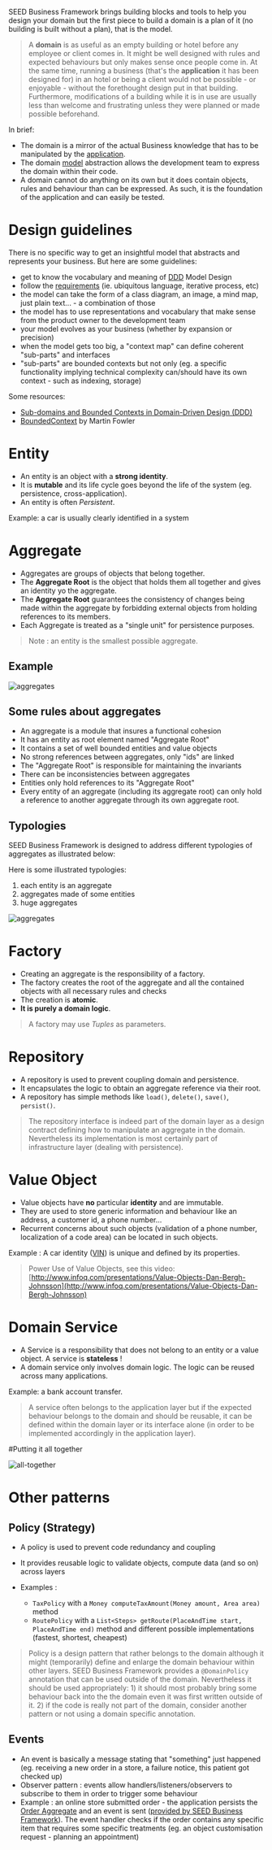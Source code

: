 SEED Business Framework brings building blocks and tools to help you design your domain but the first piece to build a domain is a plan of it (no building is built without a plan), that is the model.

> A **domain** is as useful as an empty building or hotel before any employee or client comes in. It might be well designed with rules and expected behaviours but only makes sense once people come in. At the same time, running a business (that's the **application** it has been designed for) in an hotel or being a client would not be possible - or enjoyable - without the forethought design put in that building. Furthermore, modifications of a building while it is in use are usually less than welcome and frustrating unless they were planned or made possible beforehand. 

In brief:

- The domain is a mirror of the actual Business knowledge that has to be manipulated by the [application](#!/business-doc/understanding-ddd/application-layer).
- The domain [model](#!/business-doc/understanding-ddd/domain-layer#model) abstraction allows the development team to express the domain within their code.
- A domain cannot do anything on its own but it does contain objects, rules and behaviour than can be expressed. As such, it is the foundation of the application and can easily be tested.

# Design guidelines

There is no specific way to get an insightful model that abstracts and represents your business. But here are some guidelines:

- get to know the vocabulary and meaning of [DDD](#!/business-doc/understanding-ddd#introduction) Model Design
- follow the [requirements](#!/business-doc/requirements) (ie. ubiquitous language, iterative process, etc)
- the model can take the form of a class diagram, an image, a mind map, just plain text... - a combination of those
- the model has to use representations and vocabulary that make sense from the product owner to the development team
- your model evolves as your business (whether by expansion or precision)
- when the model gets too big, a "context map" can define coherent "sub-parts" and interfaces
- "sub-parts" are bounded contexts but not only (eg. a specific functionality implying technical complexity can/should have its own context - such as indexing, storage)

Some resources:

- [Sub-domains and Bounded Contexts in Domain-Driven Design (DDD)](http://gorodinski.com/blog/2013/04/29/sub-domains-and-bounded-contexts-in-domain-driven-design-ddd)
- [BoundedContext](http://martinfowler.com/bliki/BoundedContext.html) by Martin Fowler

# Entity

- An entity is an object with a **strong identity**. 
- It is **mutable** and its life cycle goes beyond the life of the system (eg. persistence, cross-application).
- An entity is often *Persistent*.

Example: a car is usually clearly identified in a system

# Aggregate

- Aggregates are groups of objects that belong together. 
- The **Aggregate Root** is the object that holds them all together and gives an identity yo the aggregate.
- The **Aggregate Root** guarantees the consistency of changes being made within the aggregate by forbidding external objects from holding references to its members.
- Each Aggregate is treated as a "single unit" for persistence purposes.

> Note : an entity is the smallest possible aggregate.

## Example 

![aggregates]({business-doc}/images/aggregates.png)

## Some rules about aggregates

- An aggregate is a module that insures a functional cohesion
- It has an entity as root element named "Aggregate Root"
- It contains a set of well bounded entities and value objects
- No strong references between aggregates, only "ids" are linked
- The "Aggregate Root" is responsible for maintaining the invariants
- There can be inconsistencies between aggregates 
- Entities only hold references to its "Aggregate Root"
- Every entity of an aggregate (including its aggregate root) can only hold 
a reference to another aggregate through its own aggregate root.

## Typologies

SEED Business Framework is designed to address different typologies of aggregates as illustrated below:

Here is some illustrated typologies:

1. each entity is an aggregate
2. aggregates made of some entities
3. huge aggregates

![aggregates]({business-doc}/images/aggregates-typologies.png)

# Factory

- Creating an aggregate is the responsibility of a factory. 
- The factory creates the root of the aggregate and all the contained objects with all necessary rules and checks
- The creation is **atomic**. 
- **It is purely a domain logic**.

> A factory may use *Tuples* as parameters.

# Repository

- A repository is used to prevent coupling domain and persistence. 
- It encapsulates the logic to obtain an aggregate reference via their root.
- A repository has simple methods like `load()`, `delete()`, `save()`, `persist()`. 

> The repository interface is indeed part of the domain layer as a design contract defining how to manipulate an aggregate in the domain. 
> Nevertheless its implementation is most certainly part of infrastructure layer (dealing with persistence).

# Value Object

- Value objects have **no** particular **identity** and are immutable. 
- They are used to store generic information and behaviour like an address, a customer id, a phone number... 
- Recurrent concerns about such objects (validation of a phone number, localization of a code area) can be located in such objects.

Example : A car identity ([VIN](#!/business-doc/hands-on-domain#example-2---vin)) is unique and defined by its properties.

> Power Use of Value Objects, see this video: [http://www.infoq.com/presentations/Value-Objects-Dan-Bergh-Johnsson](http://www.infoq.com/presentations/Value-Objects-Dan-Bergh-Johnsson)

# Domain Service

- A Service is a responsibility that does not belong to an entity or a value object. A service is **stateless** !
- A domain service only involves domain logic. The logic can be reused across many applications. 

Example: a bank account transfer.

> A service often belongs to the application layer but if the expected behaviour belongs to the domain and should be reusable, it can be defined within the domain layer or its interface alone (in order to be implemented accordingly in the application layer).

#Putting it all together

![all-together]({business-doc}/images/all-domain.png)

# Other patterns

## Policy (Strategy)

- A policy is used to prevent code redundancy and coupling
- It provides reusable logic to validate objects, compute data (and so on) across layers
- Examples : 

	- `TaxPolicy` with a `Money computeTaxAmount(Money amount, Area area)` method
	- `RoutePolicy` with a `List<Steps> getRoute(PlaceAndTime start, PlaceAndTime end)` method and different possible implementations (fastest, shortest, cheapest)

> Policy is a design pattern that rather belongs to the domain although it might (temporarily) define and enlarge the domain behaviour within other layers. SEED Business Framework provides a `@DomainPolicy` annotation that can be used outside of the domain. Nevertheless it should be used appropriately: 1) it should most probably bring some behaviour back into the the domain even it was first written outside of it. 2) if the code is really not part of the domain, consider another pattern or not using a domain specific annotation.

## Events

- An event is basically a message stating that "something" just happened (eg. receiving a new order in a store, a failure notice, this patient got checked up)
- Observer pattern : events allow handlers/listeners/observers to subscribe to them in order to trigger some behaviour
- Example : an online store submitted order - the application persists the [Order Aggregate](#!/business-doc/hands-on-domain#basejpaaggregateroot) and an event is sent ([provided by SEED Business Framework](#!/business-doc/build-domain/using-events#provided-events)). The event handler checks if the order contains any specific item that requires some specific treatments (eg. an object customisation request - planning an appointment) 
